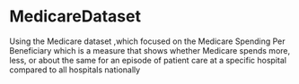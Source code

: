 # MedicareDataset
Using the Medicare dataset ,which focused on the Medicare Spending Per Beneficiary which is a measure that shows whether Medicare spends more, less, or about the same for an episode of patient care at a specific hospital compared to all hospitals nationally
